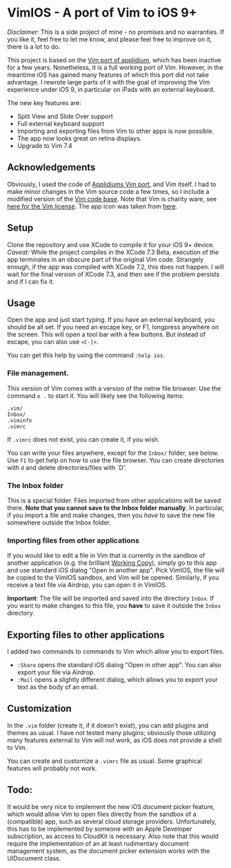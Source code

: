 # VimIOS - A port of Vim to iOS 9+

*Disclaimer*: This is a side project of mine - no promises and no warranties. If you like it, feel free to let me know, and please feel free to improve on it, there is a lot to do.

This project is based on the [Vim port of applidium](https://github.com/applidium/Vim), which has been inactive for a few years. Nonetheless, it is a full working port of Vim. However, in the meantime iOS has gained many features of which this port did not take advantage. I rewrote large parts of it with the goal of improving the Vim experience under iOS 9, in particular on iPads with an external keyboard. 

The new key features are:

* Split View and Slide Over support
* Full external keyboard support
* Importing and exporting files from Vim to other apps is now possible. 
* The app now looks great on retina displays.
* Upgrade to Vim 7.4

## Acknowledgements
Obviously, I used the code of [Applidiums Vim port](https://github.com/applidium/Vim), and Vim itself. I had to make minor changes in the Vim source code a few times, so I include a modified version of the [Vim code base](https://github.com/vim/vim). Note that Vim is charity ware, see [here for the Vim license](http://vimdoc.sourceforge.net/htmldoc/uganda.html#license). The app icon was taken from [here](http://usevim.com/2014/07/25/flat-vim-icons/).

## Setup
Clone the repository and use XCode to compile it for your iOS 9+ device. *Caveat:* While the project compiles in the XCode 7.3 Beta, execution of the app terminates in an obscure part of the original Vim code. Strangely enough, if the app was compiled with XCode 7.2, this does not happen. I will wait for the final version of XCode 7.3, and then see if the problem persists and if I can fix it.

## Usage
Open the app and just start typing. If you have an external keyboard, you should be all set. If you need an escape key, or F1, longpress anywhere on the screen. This will open a tool bar with a few buttons. But instead of escape, you can also use `<C-[>`. 

You can get this help by using the command `:help ios`.

### File management.
This version of Vim comes with a version of the netrw file browser. Use the command `e .` to start it. You will likely see the following items:

```
.vim/
Inbox/
.viminfo
.vimrc
```
If `.vimrc` does not exist, you can create it, if you wish. 

You can write your files anywhere, except for the `Inbox/` folder, see below.
Use `F1` to get help on how to use the file browser. You can create directories with `d` and delete directories/files with `D'. 

### The Inbox folder
This is a special folder. Files imported from other applications will be saved there. **Note that you cannot save to the Inbox folder manually**. In particular, if you import a file and make changes, then you *have* to save the new file somewhere outside the Inbox folder.

### Importing files from other applications
If you would like to edit a file in Vim that is currently in the sandbox of another application (e.g. the brilliant [Working Copy](http://workingcopyapp.com)), simply go to this app and use standard iOS dialog "Open in another app". Pick VimIOS, the file will be copied to the VimIOS sandbox, and Vim will be opened. Similarly, if you receive a text file via Airdrop, you can open it in VimIOS.

**Important**: The file will be imported and saved into the directory `Inbox`. If you want to make changes to this file, you **have** to save it outside the `Inbox` directory. 

## Exporting files to other applications
I added two commands to commands to Vim which allow you to export files.
 
* `:Share` opens the standard iOS dialog "Open in other app". You can also export your file via Airdrop.
* `:Mail` opens a slightly different dialog, which allows you to export your text as the body of an email. 

## Customization
In the `.vim` folder (create it, if it doesn't exist), you can add plugins and themes as usual. I have not tested many plugins; obviously those utilizing many features external to Vim will not work, as iOS does not provide a shell to Vim.

You can create and customize a `.vimrc` file as usual. Some graphical features will probably not work. 

## Todo:
It would be very nice to implement the new iOS document picker feature, which would allow Vim to open files directly from the sandbox of a (compatible) app, such as several cloud storage providers. Unfortunately, this has to be implemented by someone with an Apple Developer subscription, as access to CloudKit is necessary. Also note that this would require the implementation of an at least rudimentary document management system, as the document picker extension works with the UIDocument class.
